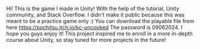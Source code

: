 Hi! This is the game I made in Unity! With the help of the tutorial, Unity community, and Stack Overflow. I didn't make it public because this was meant to be a practice game only :)
You can download the playable file from here https://pochitsu.itch.io/kc-uncooked The password is 09062024. I hope you guys enjoy it!
This project inspired me to enroll in a more in-depth course about Unity, so stay tuned for more projects in the future!

